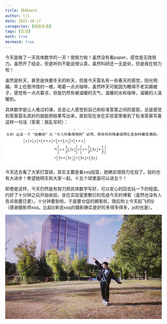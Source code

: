 ```yaml
---
title: 具体math
author: ljl
date: 2022-10-17
categories: [胡言乱语]
tags: [生活]
math: true
mermaid: true
---
```


今天是做了一天具体数学的一天！很努力啦！虽然没有看paper，感觉是无效努力。虽然开了组会，但是听的不能说很认真，虽然科研还一无是处，但是我在努力啦！

虽然是秋天，甚至是快要冬天的秋天，但是今天莫名有一些春天的感觉，阳光明媚。早上在图书馆的一楼，喝着一点点咖啡，虽然昨天可能因为睡得不老实踢被子，感觉有一点点着凉，但是仍然有被温暖的天气，温暖的水和咖啡，温暖的人温暖到。

具体数学是让人难过的课，总会让人感觉到自己和标准答案之间的差距，总是感觉到答案莫名其妙的就能把结果写出来，直到现在坐在实验室里看到了标准答案写着这样一句话（答案：我乱写的）：

![Desktop View](/assets/img/posts/2022-10-17-%E5%85%B7%E4%BD%93math/noclues.png)

今天还去看了大家打篮球，其实主要是看xsq投篮，她确实很努力在投了，投的也有大进步！希望她明天和大家一起，十五个球里面可以进五个！

即使是这样，今天仍然是有努力把具体数学写好，可以安心的回去玩一下的程度。约好了十分钟之后开始收拾，坐在实验室里敷衍的完成今天的博客（虽然也没有人告诉我要日更）。十分钟要到啦，于是要仓促的搁笔啦，随后附上今天起飞的ljl（感谢摄影师xsq，比起ljl来说xsq的摄影确实是好的多得多得多，jx的也是）。

![Desktop View](/assets/img/posts/2022-10-17-%E5%85%B7%E4%BD%93math/%E9%A3%9E%E7%BF%94%E7%9A%84ljl.jpg)


